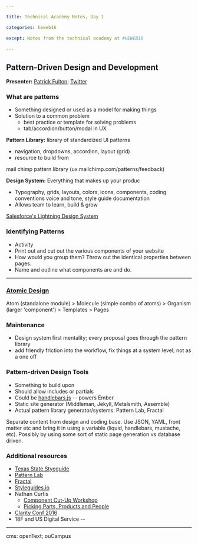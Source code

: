```yaml
---

title: Technical Academy Notes, Day 1

categories: heweb16

except: Notes from the technical academy at #HEWEB16

---
```


## Pattern-Driven Design and Development

**Presenter:** [Patrick Fulton](mailto:patrickfulton@gmail.com); [Twitter](http://twitter.com/patrickfulton)

### What are patterns

- Something designed or used as a model for making things
- Solution to a common problem
  - best practice or template for solving problems
  - tab/accordion/button/modal in UX

**Pattern Library:** library of standardized UI patterns

- navigation, dropdowns, accordion, layout (grid)
- resource to build from

mail chimp pattern library (ux.mailchimp.com/patterns/feedback)

**Design System:** Everything that makes up your produc

- Typography, grids, layouts, colors, icons, components, coding conventions
voice and tone, style guide documentation
- Allows team to learn, build & grow

[Salesforce's Lightning Design System](http://www.lightningdesignsystem.com)

### Identifying Patterns

- Activity
- Print out and cut out the various components of your website
- How would you group them? Throw out the identical properties between pages.
- Name and outline what components are and do.

---

### [Atomic Design](http://bradfrost.com/blog/post/atomic-web-design/)

Atom (standalone module) > Molecule (simple combo of atoms) > Organism (larger 'component') > Templates > Pages

### Maintenance

- Design system first mentality; every proposal goes through the pattern library
- add friendly friction into the workflow, fix things at a system level; not as a one off

### Pattern-driven Design Tools

- Something to build upon
- Should allow includes or partials
- Could be [handlebars.js](http://handlebarsjs.com) -- powers Ember
- Static site generator (Middleman, Jekyll, Metalsmith, Assemble)
- Actual pattern library generator/systems: Pattern Lab, Fractal

Separate content from design and coding base. Use JSON, YAML, front matter etc and bring it in using a variable (liquid, handlebars, mustache, etc). Possibly by using some sort of static page generation vs database driven.

### Additional resources

- [Texas State Styeguide](http://www.styleguide.txstate.edu)
- [Pattern Lab](http://patternlab.io)
- [Fractal](http://fractal.build)
- [Styleguides.io](http://styleguides.io)
- Nathan Curtis
  - [Component Cut-Up Workshop](http://bit.ly/2ea8ctT)
  - [Picking Parts, Products and People](http://bit.ly/2e6EkBd)
- [Clarity Conf 2016](http://bit.ly/1NUPRv7)
- 18F and US Digital Service --

---

cms: openText; ouCampus
